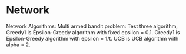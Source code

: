 # Network
Network Algorithms: 
Multi armed bandit problem: Test three algorithm, Greedy1 is Epsilon-Greedy algorithm with fixed epsilon = 0.1. Greedy1 is Epsilon-Greedy algorithm with epsilon = 1/t. UCB is UCB algorithm with alpha = 2.
